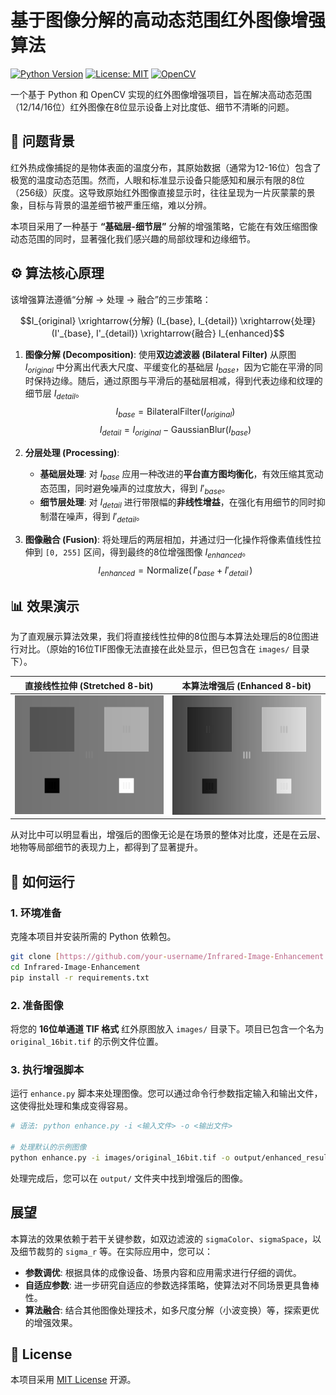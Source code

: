 # 基于图像分解的高动态范围红外图像增强算法

[![Python Version](https://img.shields.io/badge/Python-3.8%2B-blue.svg)](https://www.python.org/downloads/)
[![License: MIT](https://img.shields.io/badge/License-MIT-yellow.svg)](https://opensource.org/licenses/MIT)
[![OpenCV](https://img.shields.io/badge/OpenCV-4.x-green.svg)](https://opencv.org/)

一个基于 Python 和 OpenCV 实现的红外图像增强项目，旨在解决高动态范围（12/14/16位）红外图像在8位显示设备上对比度低、细节不清晰的问题。

## 📖 问题背景

红外热成像捕捉的是物体表面的温度分布，其原始数据（通常为12-16位）包含了极宽的温度动态范围。然而，人眼和标准显示设备只能感知和展示有限的8位（256级）灰度。这导致原始红外图像直接显示时，往往呈现为一片灰蒙蒙的景象，目标与背景的温差细节被严重压缩，难以分辨。

本项目采用了一种基于 **“基础层-细节层”** 分解的增强策略，它能在有效压缩图像动态范围的同时，显著强化我们感兴趣的局部纹理和边缘细节。

## ⚙️ 算法核心原理

该增强算法遵循“分解 → 处理 → 融合”的三步策略：

$$I_{original} \xrightarrow{分解} (I_{base}, I_{detail}) \xrightarrow{处理} (I'_{base}, I'_{detail}) \xrightarrow{融合} I_{enhanced}$$

1.  **图像分解 (Decomposition)**: 使用**双边滤波器 (Bilateral Filter)** 从原图 $I_{original}$ 中分离出代表大尺度、平缓变化的基础层 $I_{base}$，因为它能在平滑的同时保持边缘。随后，通过原图与平滑后的基础层相减，得到代表边缘和纹理的细节层 $I_{detail}$。
    $$I_{base} = \text{BilateralFilter}(I_{original})$$
    $$I_{detail} = I_{original} - \text{GaussianBlur}(I_{base})$$

2.  **分层处理 (Processing)**:
    * **基础层处理**: 对 $I_{base}$ 应用一种改进的**平台直方图均衡化**，有效压缩其宽动态范围，同时避免噪声的过度放大，得到 $I'_{base}$。
    * **细节层处理**: 对 $I_{detail}$ 进行带限幅的**非线性增益**，在强化有用细节的同时抑制潜在噪声，得到 $I'_{detail}$。

3.  **图像融合 (Fusion)**: 将处理后的两层相加，并通过归一化操作将像素值线性拉伸到 `[0, 255]` 区间，得到最终的8位增强图像 $I_{enhanced}$。
    $$I_{enhanced} = \text{Normalize}(\,I'_{base} + I'_{detail}\,)$$

## 📊 效果演示

为了直观展示算法效果，我们将直接线性拉伸的8位图与本算法处理后的8位图进行对比。（原始的16位TIF图像无法直接在此处显示，但已包含在 `images/` 目录下）。

| 直接线性拉伸 (Stretched 8-bit) | 本算法增强后 (Enhanced 8-bit) |
| :---------------------------------: | :----------------------------------: |
|  ![直接拉伸图](images/stretched_8bit.png)   | ![算法增强图](images/enhanced_8bit.png)  |

从对比中可以明显看出，增强后的图像无论是在场景的整体对比度，还是在云层、地物等局部细节的表现力上，都得到了显著提升。

## 🚀 如何运行

### 1. 环境准备

克隆本项目并安装所需的 Python 依赖包。

```bash
git clone [https://github.com/your-username/Infrared-Image-Enhancement.git](https://github.com/your-username/Infrared-Image-Enhancement.git)
cd Infrared-Image-Enhancement
pip install -r requirements.txt
```

### 2. 准备图像

将您的 **16位单通道 TIF 格式** 红外原图放入 `images/` 目录下。项目已包含一个名为 `original_16bit.tif` 的示例文件位置。

### 3. 执行增强脚本

运行 `enhance.py` 脚本来处理图像。您可以通过命令行参数指定输入和输出文件，这使得批处理和集成变得容易。

```bash
# 语法: python enhance.py -i <输入文件> -o <输出文件>

# 处理默认的示例图像
python enhance.py -i images/original_16bit.tif -o output/enhanced_result.png
```

处理完成后，您可以在 `output/` 文件夹中找到增强后的图像。

## 展望

本算法的效果依赖于若干关键参数，如双边滤波的 `sigmaColor`、`sigmaSpace`，以及细节裁剪的 `sigma_r` 等。在实际应用中，您可以：
* **参数调优**: 根据具体的成像设备、场景内容和应用需求进行仔细的调优。
* **自适应参数**: 进一步研究自适应的参数选择策略，使算法对不同场景更具鲁棒性。
* **算法融合**: 结合其他图像处理技术，如多尺度分解（小波变换）等，探索更优的增强效果。

## 📄 License

本项目采用 [MIT License](LICENSE) 开源。
